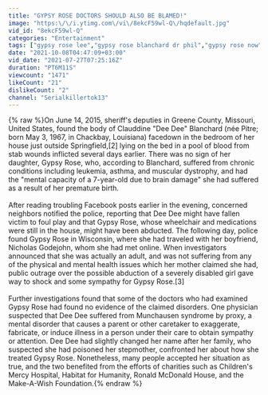 ```yaml
---
title: "GYPSY ROSE DOCTORS SHOULD ALSO BE BLAMED!"
image: "https:\/\/i.ytimg.com\/vi\/8ekcF59wl-Q\/hqdefault.jpg"
vid_id: "8ekcF59wl-Q"
categories: "Entertainment"
tags: ["gypsy rose lee","gypsy rose blanchard dr phil","gypsy rose now"]
date: "2021-10-08T04:47:09+03:00"
vid_date: "2021-07-27T07:25:16Z"
duration: "PT6M11S"
viewcount: "1471"
likeCount: "21"
dislikeCount: "2"
channel: "Serialkillertok13"
---
```

{% raw %}On June 14, 2015, sheriff's deputies in Greene County, Missouri, United States, found the body of Clauddine &quot;Dee Dee&quot; Blanchard (née Pitre; born May 3, 1967, in Chackbay, Louisiana) facedown in the bedroom of her house just outside Springfield,[2] lying on the bed in a pool of blood from stab wounds inflicted several days earlier. There was no sign of her daughter, Gypsy Rose, who, according to Blanchard, suffered from chronic conditions including leukemia, asthma, and muscular dystrophy, and had the &quot;mental capacity of a 7-year-old due to brain damage&quot; she had suffered as a result of her premature birth.<br /><br />After reading troubling Facebook posts earlier in the evening, concerned neighbors notified the police, reporting that Dee Dee might have fallen victim to foul play and that Gypsy Rose, whose wheelchair and medications were still in the house, might have been abducted. The following day, police found Gypsy Rose in Wisconsin, where she had traveled with her boyfriend, Nicholas Godejohn, whom she had met online. When investigators announced that she was actually an adult, and was not suffering from any of the physical and mental health issues which her mother claimed she had, public outrage over the possible abduction of a severely disabled girl gave way to shock and some sympathy for Gypsy Rose.[3]<br /><br />Further investigations found that some of the doctors who had examined Gypsy Rose had found no evidence of the claimed disorders. One physician suspected that Dee Dee suffered from Munchausen syndrome by proxy, a mental disorder that causes a parent or other caretaker to exaggerate, fabricate, or induce illness in a person under their care to obtain sympathy or attention. Dee Dee had slightly changed her name after her family, who suspected she had poisoned her stepmother, confronted her about how she treated Gypsy Rose. Nonetheless, many people accepted her situation as true, and the two benefited from the efforts of charities such as Children's Mercy Hospital, Habitat for Humanity, Ronald McDonald House, and the Make-A-Wish Foundation.{% endraw %}
